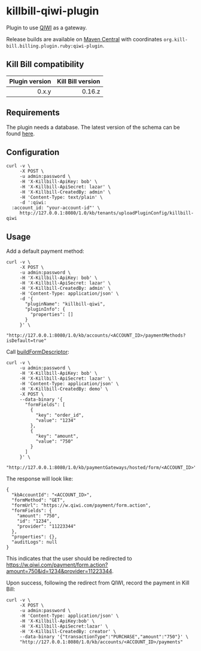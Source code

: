 killbill-qiwi-plugin
====================

Plugin to use [QIWI](https://qiwi.com/) as a gateway.

Release builds are available on [Maven Central](http://search.maven.org/#search%7Cga%7C1%7Cg%3A%22org.kill-bill.billing.plugin.ruby%22%20AND%20a%3A%22qiwi-plugin%22) with coordinates `org.kill-bill.billing.plugin.ruby:qiwi-plugin`.

Kill Bill compatibility
-----------------------

| Plugin version | Kill Bill version |
| -------------: | ----------------: |
| 0.x.y          | 0.16.z            |

Requirements
------------

The plugin needs a database. The latest version of the schema can be found [here](https://github.com/killbill/killbill-qiwi-plugin/blob/master/db/ddl.sql).

Configuration
-------------

```
curl -v \
     -X POST \
     -u admin:password \
     -H 'X-Killbill-ApiKey: bob' \
     -H 'X-Killbill-ApiSecret: lazar' \
     -H 'X-Killbill-CreatedBy: admin' \
     -H 'Content-Type: text/plain' \
     -d ':qiwi:
  :account_id: "your-account-id"' \
     http://127.0.0.1:8080/1.0/kb/tenants/uploadPluginConfig/killbill-qiwi
```

Usage
-----

Add a default payment method:

```
curl -v \
     -X POST \
     -u admin:password \
     -H 'X-Killbill-ApiKey: bob' \
     -H 'X-Killbill-ApiSecret: lazar' \
     -H 'X-Killbill-CreatedBy: admin' \
     -H 'Content-Type: application/json' \
     -d '{
       "pluginName": "killbill-qiwi",
       "pluginInfo": {
         "properties": []
       }
     }' \
     "http://127.0.0.1:8080/1.0/kb/accounts/<ACCOUNT_ID>/paymentMethods?isDefault=true"
```

Call [buildFormDescriptor](http://docs.killbill.io/0.16/userguide_payment.html#_hosted_payment_page_flow):

```
curl -v \
     -u admin:password \
     -H 'X-Killbill-ApiKey: bob' \
     -H 'X-Killbill-ApiSecret: lazar' \
     -H 'Content-Type: application/json' \
     -H 'X-Killbill-CreatedBy: demo' \
     -X POST \
     --data-binary '{
       "formFields": [
         {
           "key": "order_id",
           "value": "1234"
         },
         {
           "key": "amount",
           "value": "750"
         }
       ]
     }' \
     "http://127.0.0.1:8080/1.0/kb/paymentGateways/hosted/form/<ACCOUNT_ID>"
```

The response will look like:

```
{
  "kbAccountId": "<ACCOUNT_ID>",
  "formMethod": "GET",
  "formUrl": "https://w.qiwi.com/payment/form.action",
  "formFields": {
    "amount": "750",
    "id": "1234",
    "provider": "11223344"
  },
  "properties": {},
  "auditLogs": null
}
```

This indicates that the user should be redirected to https://w.qiwi.com/payment/form.action?amount=750&id=1234&provider=11223344.

Upon success, following the redirect from QIWI, record the payment in Kill Bill:

```
curl -v \
     -X POST \
     -u admin:password \
     -H 'Content-Type: application/json' \
     -H 'X-Killbill-ApiKey:bob' \
     -H 'X-Killbill-ApiSecret:lazar' \
     -H 'X-Killbill-CreatedBy: creator' \
     --data-binary '{"transactionType":"PURCHASE","amount":"750"}' \
     "http://127.0.0.1:8080/1.0/kb/accounts/<ACCOUNT_ID>/payments"
```
